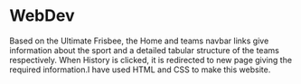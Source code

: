 # WebDev
Based on the Ultimate Frisbee, the Home and teams navbar links give information about the sport and a detailed tabular structure of the teams respectively. When History is clicked, it is redirected to new page giving the required information.I have used HTML and CSS to make this website.
